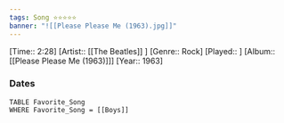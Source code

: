```yaml
---
tags: Song ⭐⭐⭐⭐⭐ 
banner: "![[Please Please Me (1963).jpg]]"
---
```

[Time:: 2:28]
[Artist:: [[The Beatles]] ]
[Genre:: Rock]
[Played:: ]
[Album:: [[Please Please Me (1963)]]]
[Year:: 1963]
### Dates
````dataview
TABLE Favorite_Song
WHERE Favorite_Song = [[Boys]]
````